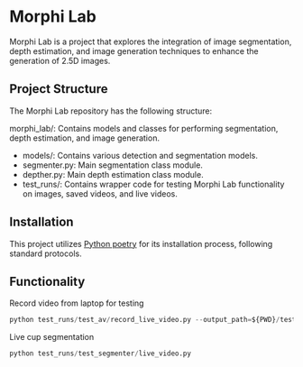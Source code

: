 # Morphi Lab

Morphi Lab is a project that explores the integration of image segmentation, depth estimation, and image generation techniques to enhance the generation of 2.5D images.

## Project Structure

The Morphi Lab repository has the following structure:

morphi_lab/: Contains models and classes for performing segmentation, depth estimation, and image generation.

- models/: Contains various detection and segmentation models.
- segmenter.py: Main segmentation class module.
- depther.py: Main depth estimation class module.
- test_runs/: Contains wrapper code for testing Morphi Lab functionality on images, saved videos, and live videos.


## Installation

This project utilizes [Python poetry](https://python-poetry.org/) for its installation process, following standard protocols.


## Functionality

Record video from laptop for testing 

```python
python test_runs/test_av/record_live_video.py --output_path=${PWD}/test_data/test_input/test_video_segmented.avi
```

Live cup segmentation 

```python 
python test_runs/test_segmenter/live_video.py  
```